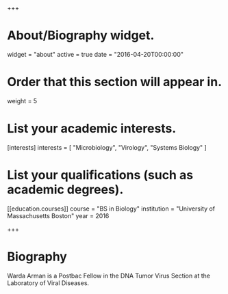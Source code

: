 +++
# About/Biography widget.
widget = "about"
active = true
date = "2016-04-20T00:00:00"

# Order that this section will appear in.
weight = 5

# List your academic interests.
[interests]
  interests = [
    "Microbiology",
    "Virology",
    "Systems Biology"
  ]

# List your qualifications (such as academic degrees).
[[education.courses]]
  course = "BS in Biology"
  institution = "University of Massachusetts Boston"
  year = 2016


 
+++

# Biography

Warda Arman is a Postbac Fellow in the DNA Tumor Virus Section at the Laboratory of Viral Diseases. 


